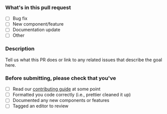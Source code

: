 ### What's in this pull request

- [ ] Bug fix
- [ ] New component/feature
- [ ] Documentation update
- [ ] Other

### Description

Tell us what this PR does or link to any related issues that describe the goal here.

### Before submitting, please check that you've

- [ ] Read our [contributing guide](https://github.com/reuters-graphics/bluprint_graphics-kit/blob/master/CONTRIBUTING.md) at some point
- [ ] Formatted you code correctly (i.e., prettier cleaned it up)
- [ ] Documented any new components or features
- [ ] Tagged an editor to review
